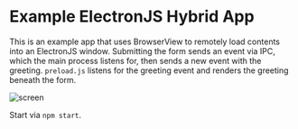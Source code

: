 # Example ElectronJS Hybrid App

This is an example app that uses BrowserView to remotely load contents into an ElectronJS window. Submitting the form sends an event via IPC, which the main process listens for, then sends a new event with the greeting. `preload.js` listens for the greeting event and renders the greeting beneath the form.

![screen](https://user-images.githubusercontent.com/7880/67238861-1b384180-f40b-11e9-85ab-10031fd3429b.png)

Start via `npm start`.
